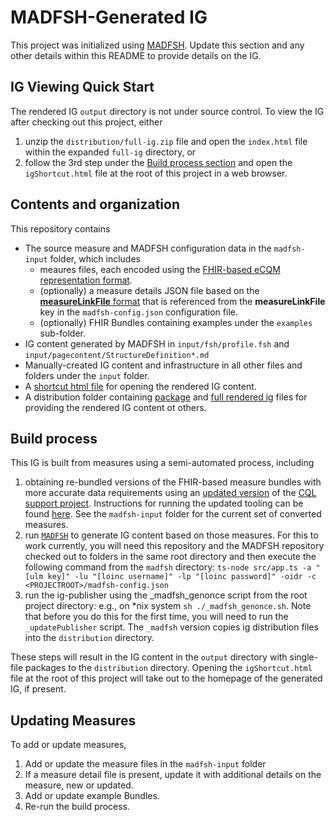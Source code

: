 # MADFSH-Generated IG

This project was initialized using [MADFSH](https://github.com/FHIR/MADFSH). Update this section and any other details within this README to provide details on the IG.

## IG Viewing Quick Start

The rendered IG `output` directory is not under source control. To view the IG after checking out this project, either
1. unzip the `distribution/full-ig.zip` file and open the `index.html` file within the expanded `full-ig` directory, or
2. follow the 3rd step under the [Build process section](#build-process) and open the `igShortcut.html` file at the root of this project in a web browser.

## Contents and organization

This repository contains
- The source measure and MADFSH configuration data in the `madfsh-input` folder, which includes
  - meaures files, each encoded using the [FHIR-based eCQM representation format](https://hl7.org/fhir/us/cqfmeasures/StructureDefinition-executable-library-cqfm.html).
  - (optionally) a measure details JSON file based on the [**measureLinkFile** format](https://github.com/FHIR/MADFSH?tab=readme-ov-file#configuration-file-format) that is referenced from the **measureLinkFile** key in the `madfsh-config.json` configuration file.
  - (optionally) FHIR Bundles containing examples under the `examples` sub-folder.
- IG content generated by MADFSH in `input/fsh/profile.fsh` and `input/pagecontent/StructureDefinition*.md`
- Manually-created IG content and infrastructure in all other files and folders under the `input` folder.
- A [shortcut html file](igShortcut.html) for opening the rendered IG content.
- A distribution folder containing [package](distribution/package.tgz) and [full rendered ig](distribution/full-ig.zip) files for providing the rendered IG content ot others.

## Build process

This IG is built from measures using a semi-automated process, including

1. obtaining re-bundled versions of the FHIR-based measure bundles with more accurate data requirements using an [updated version](https://github.com/dczulada/clinical_quality_language/tree/handle_encouter_dx) of the [CQL support project](https://github.com/cqframework/clinical_quality_language). Instructions for running the updated tooling can be found [here](https://github.com/dczulada/clinical_quality_language/wiki). See the `madfsh-input` folder for the current set of converted measures.
2. run [`MADFSH`](https://github.com/FHIR/MADFSH) to generate IG content based on those measures. For this to work currently, you will need this repository and the MADFSH repository checked out to folders in the same root directory and then execute the following command from the `madfsh` directory: `ts-node src/app.ts -a "[ulm key]" -lu "[loinc username]" -lp "[loinc password]" -oidr -c <PROJECTROOT>/madfsh-config.json`
3. run the ig-publisher using the _madfsh_genonce script from the root project directory: e.g., on *nix system `sh ./_madfsh_genonce.sh`. Note that before you do this for the first time, you will need to run the `_updatePublisher` script. The `_madfsh` version copies ig distribution files into the `distribution` directory.

These steps will result in the IG content in the `output` directory with single-file packages to the `distribution` directory. Opening the `igShortcut.html` file at the root of this project will take out to the homepage of the generated IG, if present.

## Updating Measures

To add or update measures,
1. Add or update the measure files in the `madfsh-input` folder
2. If a measure detail file is present, update it with additional
   details on the measure, new or updated.
3. Add or update example Bundles.
3. Re-run the build process.